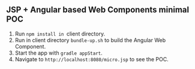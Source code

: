 ## JSP + Angular based Web Components minimal POC
1) Run `npm install in `client directory. 
2) Run in client directory `bundle-up.sh` to build the Angular Web Component.
3) Start the app with `gradle appStart`.
4) Navigate to `http://localhost:8080/micro.jsp` to see the POC.